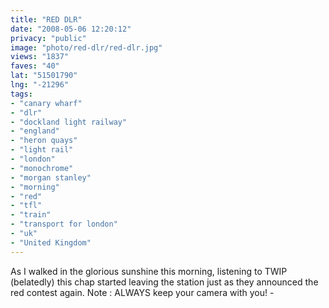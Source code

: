 ```yaml
---
title: "RED DLR"
date: "2008-05-06 12:20:12"
privacy: "public"
image: "photo/red-dlr/red-dlr.jpg"
views: "1837"
faves: "40"
lat: "51501790"
lng: "-21296"
tags:
- "canary wharf"
- "dlr"
- "dockland light railway"
- "england"
- "heron quays"
- "light rail"
- "london"
- "monochrome"
- "morgan stanley"
- "morning"
- "red"
- "tfl"
- "train"
- "transport for london"
- "uk"
- "United Kingdom"
---
```

As I walked in the glorious sunshine this morning, listening to TWIP (belatedly) this chap started leaving the station just as they announced the red contest again. Note : ALWAYS keep your camera with you! - <a href="/photos/2008/05/06/red-dlr"></a>
